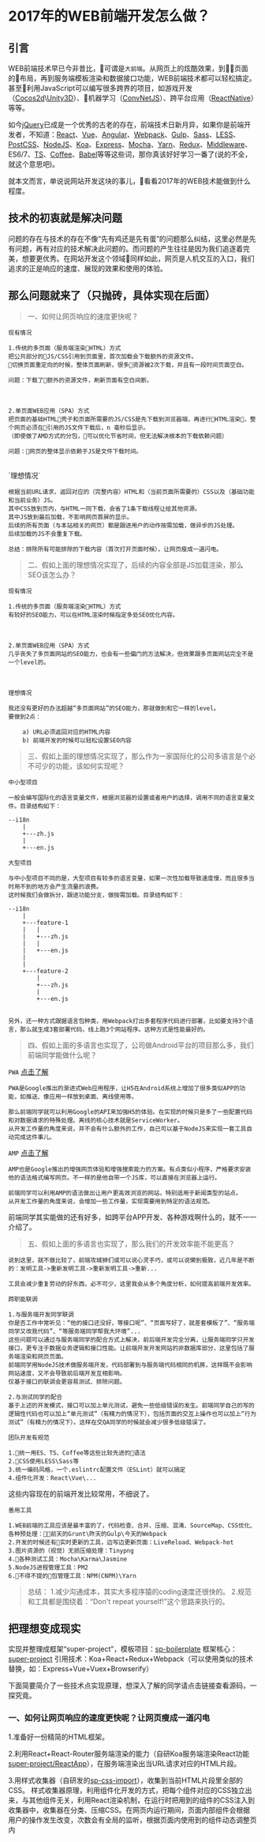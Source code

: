 ﻿# 2017年的WEB前端开发怎么做？

## 引言

WEB前端技术早已今非昔比，可谓是`大前端`。从网页上的炫酷效果，到页面的布局，再到服务端模板渲染和数据接口功能，WEB前端技术都可以轻松搞定。甚至利用JavaScript可以编写很多跨界的项目，如游戏开发（[Cocos2d](http://www.cocos.com/)\\[Unity3D](https://unity3d.com/cn/)）、机器学习（[ConvNetJS](http://cs.stanford.edu/people/karpathy/convnetjs/)）、跨平台应用（[ReactNative](https://facebook.github.io/react-native/)）等等。

如今[jQuery](http://jquery.com/)已成是一个优秀的古老的存在，前端技术日新月异，如果你是前端开发者，不知道：[React](https://facebook.github.io/react/)、[Vue](http://vuejs.org/)、[Angular](https://angularjs.org/)、[Webpack](https://webpack.js.org/)、[Gulp](https://gulpjs.com/)、[Sass](http://sass-lang.com/)、[LESS](http://lesscss.org/)、[PostCSS](http://postcss.org/)、[NodeJS](http://nodejs.cn/)、[Koa](http://koajs.com/)、[Express](http://expressjs.com/)、[Mocha](http://mochajs.org/)、[Yarn](https://yarnpkg.com/)、[Redux](http://redux.js.org/)、[Middleware]()、ES6/7、[TS](http://www.typescriptlang.org/)、[Coffee](http://coffee-script.org/)、[Babel](http://babeljs.cn/)等等这些词，那你真该好好学习一番了(说的不全，就这个意思吧)。

就本文而言，单说说网站开发这块的事儿，看看2017年的WEB技术能做到什么程度。

## 技术的初衷就是解决问题

问题的存在与技术的存在不像“先有鸡还是先有蛋”的问题那么纠结，这里必然是先有问题，再有对应的技术解决此问题的。而问题的产生往往是因为我们追逐着完美，想要更优秀。在网站开发这个领域同样如此，网页是人机交互的入口，我们追求的正是响应的速度、展现的效果和使用的体验。

## 那么问题就来了（只抛砖，具体实现在后面）

> 一、如何让网页响应的速度更快呢？

`现有情况`

    1.传统的多页面（服务端渲染HTML）方式
    把公共部分的JS/CSS引用到页面里，首次加载会下载额外的资源文件。
    切换页面重定向的时候，整体页面刷新，很多资源被2次下载，并且有一段时间页面空白。

    问题：下载了额外的资源文件，刷新页面有空白间断。
<br>

    2.单页面WEB应用（SPA）方式
    把页面的基础HTML壳子和页面所需要的JS/CSS是先下载到浏览器端，再进行HTML渲染，整个网页必须在引用的JS文件下载后，n 毫秒后显示。
    （即使做了AMD方式的分包，可以优化节省时间，但无法解决根本的下载依赖问题）

    问题：网页的整体显示依赖于JS是文件下载时间。
<br>
`理想情况`

    根据当前URL请求，返回对应的（完整内容）HTML和（当前页面所需要的）CSS以及（基础功能和当前业务）JS。
    其中CSS放到页内，与HTML一同下载，会省了1条下载线程让给其他资源。
    其中JS放到最后加载，不影响网页首屏的显示。
    后续的所有页面（与本站相关的网页）都是跟进用户的动作按需加载，做异步的JS处理。
    后续加载的JS不会重复下载。

    总结：排除所有可能排除的下载内容（首次打开页面时候），让网页瘦成一道闪电。

> 二、假如上面的理想情况实现了，后续的内容全部是JS加载渲染，那么SEO该怎么办？

`现有情况`

    1.传统的多页面（服务端渲染HTML）方式
    有较好的SEO能力，可以在HTML渲染时候指定多处SEO优化内容。
<br>

    2.单页面WEB应用（SPA）方式
    几乎丧失了多页面网站的SEO能力，也会有一些偏门的方法解决，但效果跟多页面网站完全不是一个level的。

<br>

`理想情况`

    我还没有更好的办法超越“多页面网站”的SEO能力，那就做到和它一样的level。
    要做到2点：

        a) URL必须返回对应的HTML内容
        b) 前端开发的时候可以轻松设置SEO内容


> 三、假如上面的理想情况实现了，那么作为一家国际化的公司多语言是个必不可少的功能，该如何实现呢？

`中小型项目`

    一般会编写国际化的语言变量文件，根据浏览器的设置或者用户的选择，调用不同的语言变量文件。目录结构如下：
    
    --i18n
        |
        +---zh.js
        |
        +---en.js
    

`大型项目`

    与中小型项目不同的是，大型项目有较多的语言变量，如果一次性加载导致速度慢，而且很多当时用不到的地方会产生流量的浪费。
    这时候我们会做拆分，跟进功能分支，做按需加载。目录结构如下：
    
    --i18n
        |
        +---feature-1
        |   |
        |   +---zh.js
        |   |
        |   +---en.js
        |
        |
        +---feature-2
            |
            +---zh.js
            |
            +---en.js
    

    另外，还一种方式跟据语言包种类，用Webpack打出多套程序代码进行部署，比如要支持3个语言，那么就生成3套部署代码，线上跑3个网站程序。这种方式是性能最好的。


> 四、假如上面的多语言也实现了，公司做Android平台的项目那么多，我们前端同学能做什么呢？

```PWA``` [点击了解](https://developers.google.com/web/progressive-web-apps/)

    PWA是Google推出的渐进式Web应用程序，让H5在Android系统上增加了很多类似APP的功能，如推送、像应用一样放到桌面、离线使用等。
    
    那么前端同学就可以利用Google的API来加强H5的体验。在实现的时候只是多了一些配置代码和对数据请求的特殊处理。离线的核心技术就是ServiceWorker。
    从开发工作量的角度来说，并不会有什么额外的工作，自己可以基于NodeJS来实现一套工具自动完成这件事儿。

```AMP``` [点击了解](https://www.ampproject.org/learn/overview/)

    AMP也是Google推出的增强网页体验和增强搜索能力的方案。有点类似小程序，严格要求安装他的语法格式编写网页。不一样的是他自带一个JS库，可以直接在浏览器上运行。
    
    前端同学可以利用AMP的语法做出让用户更高效浏览的网站，特别适用于新闻类型的站点。
    从开发工作量的角度来说，会增加一些工作量，实现需要用到特定的语法规范。

前端同学其实能做的还有好多，如跨平台APP开发、各种游戏啊什么的，就不一一介绍了。


> 五、假如上面的多语言也实现了，那么我们的开发效率能不能更高？

    说到这里，就不做比较了，前端攻城狮们或可以说心灵手巧，或可以说懒到极致，近几年是不断的：发明工具->重新发明工具->重新发明工具->重新...

    工具会减少重复劳动的好东西，必不可少，这里我会从多个角度分析，如何提高前端开发效率。

`跨职能联调`

    1.与服务端开发同学联调
    你是否工作中常听见：“他的接口还没好，等接口呢”、“页面写好了，就差套模板了”、“服务端同学又改我代码”、“等服务端同学帮我大环境”...
    这些问题可以通过与服务端同学的配合方式上解决，前后端开发完全分离，让服务端同学只开发接口，更专注于数据业务逻辑和接口性能。让前端开发开发网站的非数据库部分，这里包括了服务端渲染和网页页面。
    前端同学用NodeJS技术做服务端开发，代码部署到与服务端代码相同的机房，这样既不会影响网站速度，又不会导致前后端开发互相影响。
    仅基于接口的联调会更容易测试、排除问题。

    2.与测试同学的配合
    基于上述的开发模式，接口可以加上单元测试，避免一些低级错误的发生。前端同学自己的写的逻辑性代码也可以加上“单元测试”（有精力的情况下），包括页面的交互上操作也可以加上“行为测试”（有精力的情况下）。这样在交QA同学的时候就会减少很多低级错误了。

`团队开发有规范`

    1.统一用ES、TS、Coffee等这些比较先进的语法
    2.CSS使用LESS\Sass等
    3.统一编码风格，一个.eslintrc配置文件（ESLint）就可以搞定
    4.组件化开发：React\Vue\...

这些内容现在的前端开发比较常用，不细说了。

`善用工具`

    1.WEB前端的工具应该是最丰富的了，代码检查、合并、压缩、混淆、SourceMap、CSS优化、各种预处理：前天的Grunt\昨天的Gulp\今天的Webpack
    2.开发的时候还有实时更新的工具，边写边更新页面：LiveReload、Webpack-hot
    3.图片资源的（视觉）无损压缩处理：Tinypng
    4.各种测试工具：Mocha\Karma\Jasmine
    5.NodeJS进程管理工具：PM2
    6.不得不提的包管理工具：NPM(CNPM)\Yarn


> 总结：
    1.减少沟通成本，其实大多程序猿的coding速度还很快的。
    2.规范和工具都是围绕着：“Don't repeat yourself!”这个思路来执行的。


## 把理想变成现实

实现并整理成框架“super-project”，模板项目：[sp-boilerplate](https://github.com/websage-team/sp-boilerplate)
框架核心：[super-project](https://github.com/websage-team/super-project)
引用技术：Koa+React+Redux+Webpack（可以使用类似的技术替换，如：Express+Vue+Vuex+Browserify）
    
下面简要简介了一些技术点实现原理，想深入了解的同学请点击链接查看源码，一探究竟。

### 一、如何让网页响应的速度更快呢？让网页瘦成一道闪电
    
1.准备好一份精简的HTML框架。
        
2.利用React+React-Router服务端渲染的能力（自研Koa服务端渲染React功能[super-project/ReactApp](https://github.com/websage-team/super-project/tree/master/src/ReactApp)），在服务端渲染出当URL请求对应的HTML片段。
        
3.用样式收集器（自研发的[sp-css-import](https://github.com/websage-team/sp-css-import)），收集到当前HTML片段里全部的CSS。
样式收集器原理，利用组件化开发的方式，把每个组件对应的CSS独立出来，与其他组件无关，利用React渲染机制，在运行时把用到的组件的CSS注入到收集器中，收集器在分类、压缩CSS。在网页内运行期间，页面内部组件会根据用户的操作发生改变，次数会有全局的监听，根据页面内使用到的组件动态调整页内<Style>标签的内容，包装实时对应了当前组件的CSS需求。
        
4.利用Webpack的打包（AMD、require.ensure）能力，把JS根据页面拆分，产出1个入口文件和N个页面相关的JS文件，这样入口文件会根据当前的URL判断加载哪些页面逻辑相关的JS文件。
        
5.最后把收集好的CSS插入到HTML框架头部，把React渲染好的HTML插入到内容体，把入口JS文件放到页尾，返回给浏览器。

        +------------------------------------------------+
        |   HTML 基础结构                                 |
        |                                                |
        |       +--------------------------------+       |
        |       |       CSS (页内 CSS <style>)    |       |
        |       +--------------------------------+       |
        |       |       React-HTML               |       |
        |       +--------------------------------+       |
        |       |      JS Link (只有 JS 入口文件)  |       |
        |       +--------------------------------+       |
        |                                                |
        +------------------------------------------------+
<br>

### 二、那么SEO该怎么办？让网页首次打开带有完整的HTML代码

1.主体内容的完整性在上一个问题解决的同时（步骤2）也被解决了。
        
2.自定义的meta其实是与react逻辑脱离的，写前端业务的同学不容易接触到NodeJS相关代码。我的解决方案是在React组件上扩展了onServerRender的事件，当服务端运行React逻辑的时候，会自动检测该事件并执行，在onServerRender事件里暴露自定义meta的相关方法，从而为前端开发者开放了编写meta的能力。onServerRender事件里还暴露了一些自定义HTML的方法，以便扩展HTML内容。

注：网上流行的说法是把 React Server Render 叫成“同构”，为了让大家更容易理解这种方式，我画了一个访问流程图示例：

![](https://raw.githubusercontent.com/websage-team/super-project/master/isomorphic-flow.png)

说明：

 1. 多页面站点浏览方式
 用户直接访问目标页面，页面A与页面B直接是跳转URL的方式（整体刷新）。
 
 2. 单页面站点浏览方式
 不管用户访问的是哪个URL，都返回相同的框架页内容（无内容），在浏览器端用JS判断跳转显示目标页面，后续的页面跳转，都是JS做的，无需刷新页面。
 
 3. 同构站点浏览方式
 用户直接访问目标页面，每个目标页面都可以作为框架页（类似单页面的框架页），在后续的页面跳转，都是用JS做的，无需刷新页面。
<br>

### 三、上面是思路，可根据具体情况选择方案。


### 四、PWA 和 AMP

1. PWA 我们已经针对当前的项目架构做出了自动化工具，可查看源码 [sp-pwa](https://github.com/websage-team/sp-pwa)
    
2. AMP 目前没法自动化，只能根据业务做开发。
<br>

### 五、开发工具和Webpack配置在模板项目里已存在，感兴趣的请仔细查看、尝试。

## 小试牛刀

super-project已经应用到两个项目上了，点击下面链接，亲手体验一下“多页面”和“单页面”结合的feel~

`PhotoGrid`

[例子 - 详情页面](http://photogrid.cmcm.com/posts/rnR8C9Xg78MNHDU5TrXOOQ%3D%3D?f=profile-GW3Y75kQ%2BkFshbCpnXV7WEj5b02%2BSC8n%2FgFxM6Sx72E%3D)
[例子 - 列表页面](http://photogrid.cmcm.com/profile/OOUqewXJPwKn2qg%2BRFGgo1qoC2UfoTvLlifSZd6%2BOfM%3D)

`NR`

[例子 - 首页](https://news.cmcm.com/)
[例子 - 详情页面](https://news.cmcm.com/detail/03EAFABEFA10100001_us)


## 结语

综上所述，是我个人经验的整理和融合，我认为现在的网站都应该这样去做，即有SPA的体验又不失SEO的能力。发掘所有能提高用户体验的方式，将优化进行到底。

后续我和团队还好继续优化super-project框架，下一个解决的问题就是升级框架的成本变低，使用框架的成本变低，是针对业务开发者使用上的体验优化。

欢迎感兴趣的前端朋友随时探讨。
